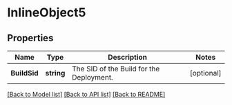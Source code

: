 # InlineObject5

## Properties

Name | Type | Description | Notes
------------ | ------------- | ------------- | -------------
**BuildSid** | **string** | The SID of the Build for the Deployment. | [optional] 

[[Back to Model list]](../README.md#documentation-for-models) [[Back to API list]](../README.md#documentation-for-api-endpoints) [[Back to README]](../README.md)


